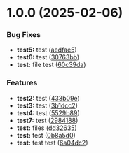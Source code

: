 # 1.0.0 (2025-02-06)


### Bug Fixes

* **test5:** test ([aedfae5](https://github.com/regadior/automatic-release-example/commit/aedfae5feb8bd36ab592bb5321ff466b58513fa0))
* **test6:** test ([30763bb](https://github.com/regadior/automatic-release-example/commit/30763bbb55031505291e1a0e3c58012ea7e7139f))
* **test:** file test ([60c39da](https://github.com/regadior/automatic-release-example/commit/60c39dac7e5b493c5cd0c6e7d01ca03450785e13))


### Features

* **test2:** test ([433b09e](https://github.com/regadior/automatic-release-example/commit/433b09e0684e1b0dd19a29f1c38888de7e200197))
* **test3:** test ([3b1dcc2](https://github.com/regadior/automatic-release-example/commit/3b1dcc2063fef228fc7e74d11658b08031044588))
* **test4:** test ([5529b89](https://github.com/regadior/automatic-release-example/commit/5529b89b8d97da945191e4525174ad86b40675ca))
* **test7:** test ([2984188](https://github.com/regadior/automatic-release-example/commit/29841888466da7e8b79c9d2a1dece006d96ec640))
* **test:** files ([dd32635](https://github.com/regadior/automatic-release-example/commit/dd326356fb03908eb8581dd0391fcb1854f0d915))
* **test:** test ([0b8a5d0](https://github.com/regadior/automatic-release-example/commit/0b8a5d0fe66170e447aba72b5e2649b284cbc57e))
* **test:** test test ([6a04dc2](https://github.com/regadior/automatic-release-example/commit/6a04dc23593f8d5adb1571c3491e1cd3fb90e7c3))
